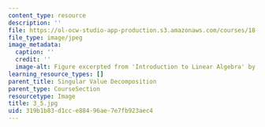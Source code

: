 ```yaml
---
content_type: resource
description: ''
file: https://ol-ocw-studio-app-production.s3.amazonaws.com/courses/18-06sc-linear-algebra-fall-2011/319b1b83d1cce88496ae7e7fb923aec4_3_5.jpg
file_type: image/jpeg
image_metadata:
  caption: ''
  credit: ''
  image-alt: Figure excerpted from 'Introduction to Linear Algebra' by G.S. Strang
learning_resource_types: []
parent_title: Singular Value Decomposition
parent_type: CourseSection
resourcetype: Image
title: 3_5.jpg
uid: 319b1b83-d1cc-e884-96ae-7e7fb923aec4
---
```

